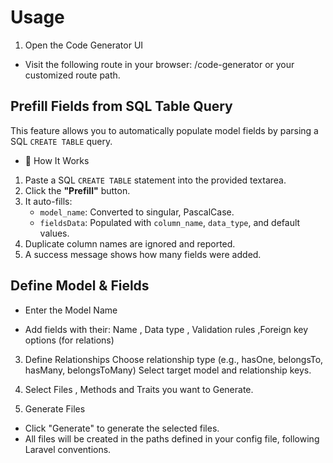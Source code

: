 # Usage 

1. Open the Code Generator UI
- Visit the following route in your browser: /code-generator or your customized route path.

## Prefill Fields from SQL Table Query

This feature allows you to automatically populate model fields by parsing a SQL `CREATE TABLE` query.

-  🔧 How It Works

1. Paste a SQL `CREATE TABLE` statement into the provided textarea.
2. Click the **"Prefill"** button.
3. It auto-fills:
   - `model_name`: Converted to singular, PascalCase.
   - `fieldsData`: Populated with `column_name`, `data_type`, and default values.
4. Duplicate column names are ignored and reported.
5. A success message shows how many fields were added.

 ## Define Model & Fields

- Enter the Model Name

- Add fields with their: Name , Data type , Validation rules ,Foreign key options (for relations)

3. Define Relationships
Choose relationship type (e.g., hasOne, belongsTo, hasMany, belongsToMany)
Select target model and relationship keys.

4. Select Files , Methods and Traits you want to Generate.

5. Generate Files
 - Click "Generate" to generate the selected files.
- All files will be created in the paths defined in your config file, following Laravel conventions.